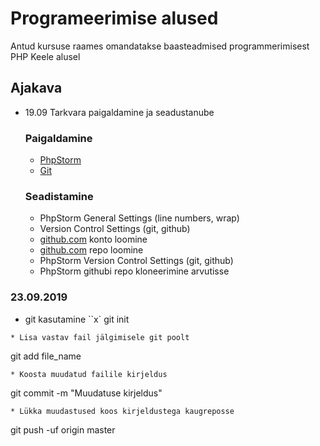 # Programeerimise alused
Antud kursuse raames omandatakse baasteadmised programmerimisest PHP Keele alusel
## Ajakava
* 19.09 Tarkvara paigaldamine ja seadustanube
    ### Paigaldamine
    * [PhpStorm](https://www.jetbrains.com/phpstorm/download/download-thanks.html)
    * [Git](https://git-scm.com/downloads)
    ### Seadistamine
    * PhpStorm General Settings (line numbers, wrap)
    * Version Control Settings (git, github)
    * [github.com](https://github.com/) konto loomine
    * [github.com](https://github.com/) repo loomine
    * PhpStorm Version Control Settings (git, github)
    * PhpStorm githubi repo kloneerimine arvutisse
### 23.09.2019
* git kasutamine
``x`
git init
```
* Lisa vastav fail jälgimisele git poolt
```
git add file_name
```
* Koosta muudatud failile kirjeldus
```
git commit -m "Muudatuse kirjeldus"
```
* Lükka muudastused koos kirjeldustega kaugreposse
```
git push -uf origin master
```